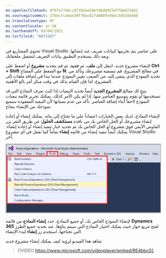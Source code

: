 ```yaml
---
ms.openlocfilehash: 9f0fa77a6cc87392ee28ef4bd8925dffb6d21662
ms.sourcegitcommit: 376bcfca0ae39f70ac627a080fe4b4c3db34e466
ms.translationtype: HT
ms.contentlocale: ar-SA
ms.lasthandoff: 03/04/2021
ms.locfileid: "6072267"
---
```

تحتوي المشاريع في Visual Studio على عناصر يتم تخزينها كبيانات تعريف عند إنشائها. وبعد ذلك يستخدم التطبيق بيانات التعريف لتشغيل ملحقاتك. 

لإنشاء مشروع جديد، انتقل إلى **ملف**، ثم **جديد**، ثم قم بتحديد **مشروع** أو اضغط على **Ctrl + Shift** مع الضغط على المفتاح **N**. في معالج المشروع، قم بتسمية مشروعك وتأكد من تحديد النموذج الذي ينتمي إليه. من الصعب تغيير النموذج عندما تبدأ في إضافة ملفات إلى المشروع، لذا فإن القيام بذلك في وقت مبكر أمر بالغ الأهمية.

يتيح لك معالج **المشروع الجديد** أيضاً تحديد التبعيات إذا كنت تعرف النماذج التي قد تستخدمها أو تقوم بتوسيع العناصر منها. إذا لم يكن الأمر كذلك، يمكنك تحرير قائمة تبعيات النموذج لاحقاً أثناء إضافة العناصر. تأكد من عدم نسيانها لأن التبعية المفقودة ستمنع نموذجك من الإنشاء بنجاح.

لإنشاء النماذج، لديك بعض الخيارات اعتماداً على ما تحتاج إلى بنائه. يمكنك إنشاء أو إعادة إنشاء مشروعك أو الحل الخاص بك من نافذة **مستكشف الحلول** عن طريق النقر بزر الماوس الأيمن فوق مشروع أو الحل الخاص بك ثم تحديد خيار تنفيذ إنشاء أو إعادة إنشاء. يمكنك أيضاً تنفيذ إنشاء من قائمة **إنشاء** تماماً كما تفعل في أي مشروع Visual Studio آخر.

![لقطة شاشة لقائمة إنشاء Visual Studio.](../media/build.png)


لإنشاء النموذج الخاص بك، أو جميع النماذج، حدد **إنشاء النماذج** من قائمة **Dynamics 365** لفتح مربع حوار حيث يمكنك اختيار النماذج التي سيتم بناؤها. عند تحديد جميع الطرز التي تحتاجها، استخدم زر **إنشاء** لبدء الإنشاء.

شاهد هذا الفيديو لرؤية كيف يمكنك إنشاء مشروع جديد. 

 > [!VIDEO https://www.microsoft.com/videoplayer/embed/RE4bbcG]
